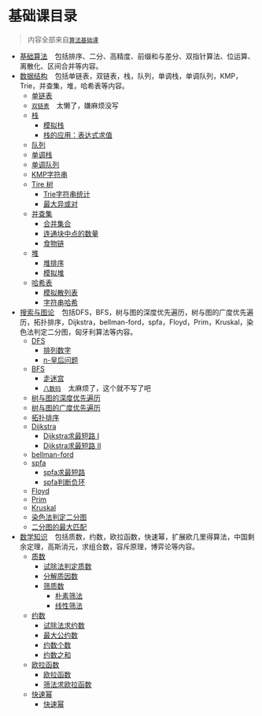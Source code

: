 # 基础课目录

> 内容全部来自[`算法基础课`](https://www.acwing.com/activity/content/11/)

- [基础算法](BasicAlgorithms) &#x2002;
  包括排序、二分、高精度、前缀和与差分、双指针算法、位运算、离散化、区间合并等内容。
- [数据结构](DataStructure) &#x2002;
  包括单链表，双链表，栈，队列，单调栈，单调队列，KMP，Trie，并查集，堆，哈希表等内容。
    - [单链表](DataStructure/SingleList.c)
    - [`双链表`](https://www.acwing.com/activity/content/problem/content/864/) &#x2002; 太懒了，嫌麻烦没写
    - [栈](DataStructure/Stack)
        - [模拟栈](DataStructure/Stack/SimulationStack.c)
        - [栈的应用：表达式求值](DataStructure/Stack/ExpressionEvaluation.c)
    - [队列](DataStructure/Queue.c)
    - [单调栈](DataStructure/MonotonicStack.c)
    - [单调队列](DataStructure/MonotonicQueue.c)
    - [KMP字符串](DataStructure/KMP.c)
    - [Tire 树](DataStructure/Trie)
        - [Trie字符串统计](DataStructure/Trie/StringStatistics.c)
        - [最大异或对](DataStructure/Trie/MaximumXorPair.c)
    - [并查集](DataStructure/AndLookup)
        - [合并集合](DataStructure/AndLookup/MergeCollection.c)
        - [连通块中点的数量](DataStructure/AndLookup/ConnectedBlockPointNum.c)
        - [食物链](DataStructure/AndLookup/FoodChain.c)
    - [堆](DataStructure/Heap)
        - [堆排序](DataStructure/Heap/HeapSort.c)
        - [模拟堆](DataStructure/Heap/MockHeap.c)
    - [哈希表](DataStructure/Hash)
        - [模拟散列表](DataStructure/Hash/AnalogHash.c)
        - [字符串哈希](DataStructure/Hash/StringHash.c)
- [搜索与图论](SearchAndGraphTheory) &#x2002;
  包括DFS，BFS，树与图的深度优先遍历，树与图的广度优先遍历，拓扑排序，Dijkstra，bellman-ford，spfa，Floyd，Prim，Kruskal，染色法判定二分图，匈牙利算法等内容。
    - [DFS](SearchAndGraphTheory/DFS)
        - [排列数字](SearchAndGraphTheory/DFS/ArrangeNumbers.c)
        - [n-皇后问题](SearchAndGraphTheory/DFS/NQueens.c)
    - [BFS](SearchAndGraphTheory/BFS)
        - [走迷宫](SearchAndGraphTheory/BFS/MazeWalking.c)
        - [`八数码`](https://www.acwing.com/problem/content/847/) &#x2002; 太麻烦了，这个就不写了吧
    - [树与图的深度优先遍历](SearchAndGraphTheory/DFS/DFS.c)
    - [树与图的广度优先遍历](SearchAndGraphTheory/BFS/BFS.c)
    - [拓扑排序](SearchAndGraphTheory/TopologicalSort.c)
    - [Dijkstra](SearchAndGraphTheory/Dijkstra)
        - [Dijkstra求最短路 I](SearchAndGraphTheory/Dijkstra/DijkstraI.c)
        - [Dijkstra求最短路 II](SearchAndGraphTheory/Dijkstra/DijkstraII.c)
    - [bellman-ford](SearchAndGraphTheory/BellmanFord.c)
    - [spfa](SearchAndGraphTheory/SPFA)
        - [spfa求最短路](SearchAndGraphTheory/SPFA)
        - [spfa判断负环](SearchAndGraphTheory/SPFA/JudgmentNegativeLoop.c)
    - [Floyd](SearchAndGraphTheory/Floyd.c)
    - [Prim](SearchAndGraphTheory/Prim.c)
    - [Kruskal](SearchAndGraphTheory/Kruskal.c)
    - [染色法判定二分图](SearchAndGraphTheory/ColoringMethod.c)
    - [二分图的最大匹配](SearchAndGraphTheory/HungarianAlgorithm.c)
- [数学知识](MathematicalKnowledge) &#x2002; 包括质数，约数，欧拉函数，快速幂，扩展欧几里得算法，中国剩余定理，高斯消元，求组合数，容斥原理，博弈论等内容。
    - [质数](MathematicalKnowledge/PrimeNumbers)
        - [试除法判定质数](MathematicalKnowledge/PrimeNumbers/TrialDivision.c)
        - [分解质因数](MathematicalKnowledge/PrimeNumbers/FactoringPrimeFactors.c)
        - [筛质数](MathematicalKnowledge/PrimeNumbers/SievePrimeNumber)
            - [朴素筛法](MathematicalKnowledge/PrimeNumbers/SievePrimeNumber/Simple.c)
            - [线性筛法](MathematicalKnowledge/PrimeNumbers/SievePrimeNumber/Linear.c)
    - [约数](MathematicalKnowledge/Approximation)
        - [试除法求约数](MathematicalKnowledge/Approximation/TrialDivision.c)
        - [最大公约数](MathematicalKnowledge/Approximation/GreatestCommonDivisor.c)
        - [约数个数](MathematicalKnowledge/Approximation/ApproximateNumber.c)
        - [约数之和](MathematicalKnowledge/Approximation/DivisorsSum.c)
    - [欧拉函数](MathematicalKnowledge/EulerFunction)
        - [欧拉函数](MathematicalKnowledge/EulerFunction/EulerFunction.c)
        - [筛法求欧拉函数](MathematicalKnowledge/EulerFunction/Linear.c)
    - [快速幂](MathematicalKnowledge/FastPower)
        - [快速幂](MathematicalKnowledge/FastPower/FastPower.c)